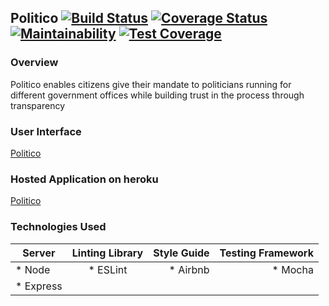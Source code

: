 ## Politico        [![Build Status](https://travis-ci.com/the22mastermind/politico.svg?branch=develop)](https://travis-ci.com/the22mastermind/politico)  [![Coverage Status](https://coveralls.io/repos/github/the22mastermind/politico/badge.svg?branch=ft-admin-create-party-162701470)](https://coveralls.io/github/the22mastermind/politico?branch=ft-admin-create-party-162701470)  [![Maintainability](https://api.codeclimate.com/v1/badges/77d12abbc0e6bb65dd35/maintainability)](https://codeclimate.com/github/the22mastermind/politico/maintainability)  [![Test Coverage](https://api.codeclimate.com/v1/badges/77d12abbc0e6bb65dd35/test_coverage)](https://codeclimate.com/github/the22mastermind/politico/test_coverage)

### Overview
Politico enables citizens give their mandate to politicians running for different government offices 
while building trust in the process through transparency

### User Interface
[Politico](https://the22mastermind.github.io/politico-ui/)

### Hosted Application on heroku
[Politico]()

### Technologies Used
| Server     | Linting Library | Style Guide | Testing Framework |
| ---------- |:---------------:| -----------:| -----------------:|
| * Node     | * ESLint        | * Airbnb    | * Mocha           |
| * Express  |                 |             |                   |
